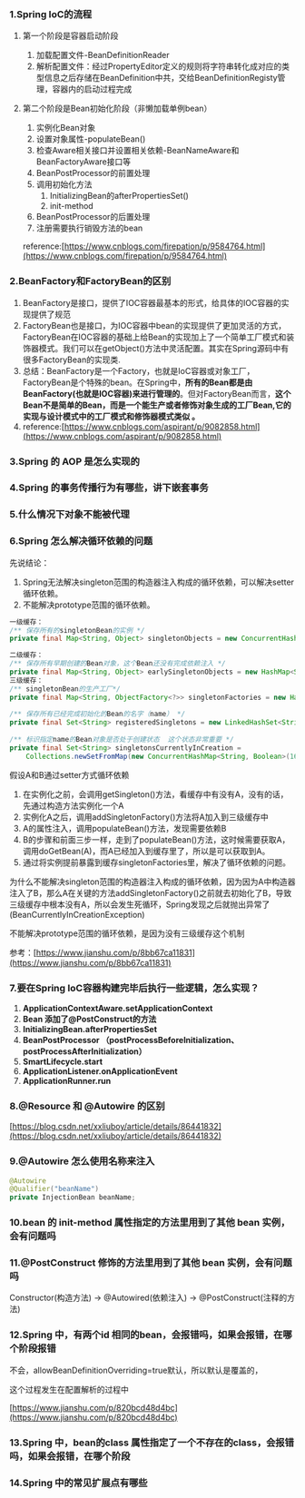 ### 1.Spring IoC的流程

1. 第一个阶段是容器启动阶段

   1. 加载配置文件-BeanDefinitionReader
   2. 解析配置文件：经过PropertyEditor定义的规则将字符串转化成对应的类型信息之后存储在BeanDefinition中共，交给BeanDefinitionRegisty管理，容器内的启动过程完成

2. 第二个阶段是Bean初始化阶段（非懒加载单例bean）

   1. 实例化Bean对象
   2. 设置对象属性-populateBean()
   3. 检查Aware相关接口并设置相关依赖-BeanNameAware和BeanFactoryAware接口等
   4. BeanPostProcessor的前置处理
   5. 调用初始化方法
      1. InitializingBean的afterPropertiesSet()
      2. init-method
   6. BeanPostProcessor的后置处理
   7. 注册需要执行销毁方法的bean

   reference:[https://www.cnblogs.com/firepation/p/9584764.html](https://www.cnblogs.com/firepation/p/9584764.html)

### 2.BeanFactory和FactoryBean的区别

1. BeanFactory是接口，提供了IOC容器最基本的形式，给具体的IOC容器的实现提供了规范
2. FactoryBean也是接口，为IOC容器中bean的实现提供了更加灵活的方式，FactoryBean在IOC容器的基础上给Bean的实现加上了一个简单工厂模式和装饰器模式。我们可以在getObject()方法中灵活配置。其实在Spring源码中有很多FactoryBean的实现类.
3. 总结：BeanFactory是一个Factory，也就是IoC容器或对象工厂，FactoryBean是个特殊的bean。在Spring中，**所有的Bean都是由BeanFactory(也就是IOC容器)来进行管理的**。但对FactoryBean而言，**这个Bean不是简单的Bean，而是一个能生产或者修饰对象生成的工厂Bean,它的实现与设计模式中的工厂模式和修饰器模式类似 。**
4. reference:[https://www.cnblogs.com/aspirant/p/9082858.html](https://www.cnblogs.com/aspirant/p/9082858.html)





### 3.Spring 的 AOP 是怎么实现的



### 4.Spring 的事务传播行为有哪些，讲下嵌套事务



### 5.什么情况下对象不能被代理



### 6.Spring 怎么解决循环依赖的问题

先说结论：

1. Spring无法解决singleton范围的构造器注入构成的循环依赖，可以解决setter循环依赖。
2. 不能解决prototype范围的循环依赖。

```java
一级缓存：
/** 保存所有的singletonBean的实例 */
private final Map<String, Object> singletonObjects = new ConcurrentHashMap<String, Object>(64);

二级缓存：
/** 保存所有早期创建的Bean对象，这个Bean还没有完成依赖注入 */
private final Map<String, Object> earlySingletonObjects = new HashMap<String, Object>(16);
三级缓存：
/** singletonBean的生产工厂*/
private final Map<String, ObjectFactory<?>> singletonFactories = new HashMap<String, ObjectFactory<?>>(16);
 
/** 保存所有已经完成初始化的Bean的名字（name） */
private final Set<String> registeredSingletons = new LinkedHashSet<String>(64);
 
/** 标识指定name的Bean对象是否处于创建状态  这个状态非常重要 */
private final Set<String> singletonsCurrentlyInCreation =
    Collections.newSetFromMap(new ConcurrentHashMap<String, Boolean>(16));

```

假设A和B通过setter方式循环依赖

1. 在实例化之前，会调用getSingleton()方法，看缓存中有没有A，没有的话，先通过构造方法实例化一个A
2. 实例化A之后，调用addSingletonFactory()方法将A加入到三级缓存中
3. A的属性注入，调用populateBean()方法，发现需要依赖B
4. B的步骤和前面三步一样，走到了populateBean()方法，这时候需要获取A，调用doGetBean(A)，而A已经加入到缓存里了，所以是可以获取到A。
5. 通过将实例提前暴露到缓存singletonFactories里，解决了循环依赖的问题。

为什么不能解决singleton范围的构造器注入构成的循环依赖，因为因为A中构造器注入了B，那么A在关键的方法addSingletonFactory()之前就去初始化了B，导致三级缓存中根本没有A，所以会发生死循环，Spring发现之后就抛出异常了(BeanCurrentlyInCreationException)

不能解决prototype范围的循环依赖，是因为没有三级缓存这个机制

参考：[https://www.jianshu.com/p/8bb67ca11831](https://www.jianshu.com/p/8bb67ca11831)



### 7.要在Spring IoC容器构建完毕后执行一些逻辑，怎么实现？

1. **ApplicationContextAware.setApplicationContext**
2. **Bean 添加了@PostConstruct的方法**
3. **InitializingBean.afterPropertiesSet**
4. **BeanPostProcessor （postProcessBeforeInitialization、postProcessAfterInitialization）**
5. **SmartLifecycle.start**
6. **ApplicationListener.onApplicationEvent**
7. **ApplicationRunner.run**

### 8.@Resource 和 @Autowire 的区别

[https://blog.csdn.net/xxliuboy/article/details/86441832](https://blog.csdn.net/xxliuboy/article/details/86441832)



### 9.@Autowire 怎么使用名称来注入

```java
@Autowire
@Qualifier("beanName")
private InjectionBean beanName;
```

### 10.bean 的 init-method 属性指定的方法里用到了其他 bean 实例，会有问题吗



### 11.@PostConstruct 修饰的方法里用到了其他 bean 实例，会有问题吗

Constructor(构造方法) -> @Autowired(依赖注入) -> @PostConstruct(注释的方法)



### 12.Spring 中，有两个id 相同的bean，会报错吗，如果会报错，在哪个阶段报错

不会，allowBeanDefinitionOverriding=true默认，所以默认是覆盖的，

这个过程发生在配置解析的过程中

[https://www.jianshu.com/p/820bcd48d4bc](https://www.jianshu.com/p/820bcd48d4bc)

### 13.Spring 中，bean的class 属性指定了一个不存在的class，会报错吗，如果会报错，在哪个阶段



### 14.Spring 中的常见扩展点有哪些

